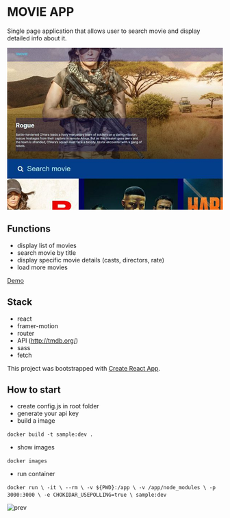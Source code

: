 # MOVIE APP

Single page application that allows user to search movie and display detailed info about it.

![prev](https://raw.githubusercontent.com/3ndrius/Movie_Info/master/movie_mini.jpg?token=AFY4HYJMIN5SMF5PREZ7Y4S7KVEXC)

## Functions
- display list of movies
- search movie by title
- display specific movie details (casts, directors, rate)
- load more movies

[Demo](https://gifted-panini-3b4fc8.netlify.app)

## Stack

- react
- framer-motion
- router
- API (http://tmdb.org/) 
- sass
- fetch 


This project was bootstrapped with [Create React App](https://github.com/facebook/create-react-app).

## How to start

- create config.js in root folder
- generate your api key 
- build a image

 `docker build -t sample:dev .`

 - show images

 `docker images`

- run container 

`docker run \
    -it \
    --rm \
    -v ${PWD}:/app \
    -v /app/node_modules \
    -p 3000:3000 \
    -e CHOKIDAR_USEPOLLING=true \
    sample:dev
  `
  
  ![prev](https://github.com/3ndrius/Movie-app/blob/master/public/images/gifted-panini-3b4fc8.netlify.app_475557.png?raw=true)
